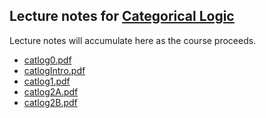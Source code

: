 ## Lecture notes for [Categorical Logic](/catlog/)

Lecture notes will accumulate here as the course proceeds.

- [catlog0.pdf](catlog0.pdf)
- [catlogIntro.pdf](catlogIntro.pdf)
- [catlog1.pdf](catlog1.pdf)
- [catlog2A.pdf](catlog2A.pdf)
- [catlog2B.pdf](catlog2B.pdf)
<!--
- [catlog1B.pdf](catlog1B.pdf)
- [catlog2.pdf](catlog2.pdf)
- [catlog3.pdf](catlog3.pdf)
-->

